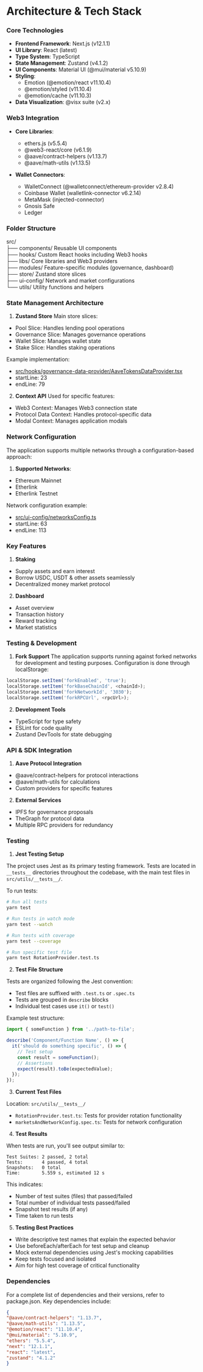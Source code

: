 # Architecture & Tech Stack

### Core Technologies
- **Frontend Framework**: Next.js (v12.1.1)
- **UI Library**: React (latest)
- **Type System**: TypeScript
- **State Management**: Zustand (v4.1.2)
- **UI Components**: Material UI (@mui/material v5.10.9)
- **Styling**: 
  - Emotion (@emotion/react v11.10.4)
  - @emotion/styled (v11.10.4)
  - @emotion/cache (v11.10.3)
- **Data Visualization**: @visx suite (v2.x)

### Web3 Integration
- **Core Libraries**:
  - ethers.js (v5.5.4)
  - @web3-react/core (v6.1.9)
  - @aave/contract-helpers (v1.13.7)
  - @aave/math-utils (v1.13.5)
  
- **Wallet Connectors**:
  - WalletConnect (@walletconnect/ethereum-provider v2.8.4)
  - Coinbase Wallet (walletlink-connector v6.2.14)
  - MetaMask (injected-connector)
  - Gnosis Safe
  - Ledger

### Folder Structure
src/\
├── components/ Reusable UI components\
├── hooks/ Custom React hooks including Web3 hooks\
├── libs/ Core libraries and Web3 providers\
├── modules/ Feature-specific modules (governance, dashboard)\
├── store/ Zustand store slices\
├── ui-config/ Network and market configurations\
└── utils/ Utility functions and helpers


### State Management Architecture

1. **Zustand Store**
Main store slices:
- Pool Slice: Handles lending pool operations
- Governance Slice: Manages governance operations
- Wallet Slice: Manages wallet state
- Stake Slice: Handles staking operations

Example implementation:
- [src/hooks/governance-data-provider/AaveTokensDataProvider.tsx](src/hooks/governance-data-provider/AaveTokensDataProvider.tsx)
- startLine: 23
- endLine: 79


2. **Context API**
Used for specific features:
- Web3 Context: Manages Web3 connection state
- Protocol Data Context: Handles protocol-specific data
- Modal Context: Manages application modals

### Network Configuration

The application supports multiple networks through a configuration-based approach:

1. **Supported Networks**:
- Ethereum Mainnet
- Etherlink
- Etherlink Testnet

Network configuration example:
  - [src/ui-config/networksConfig.ts](src/ui-config/networksConfig.ts)
  - startLine: 63
  - endLine: 113


### Key Features

1. **Staking**
  - Supply assets and earn interest
  - Borrow USDC, USDT & other assets seamlessly
  - Decentralized money market protocol

2. **Dashboard**
  - Asset overview
  - Transaction history
  - Reward tracking
  - Market statistics

### Testing & Development

1. **Fork Support**
The application supports running against forked networks for development and testing purposes. Configuration is done through localStorage:

```javascript
localStorage.setItem('forkEnabled', 'true');
localStorage.setItem('forkBaseChainId', <chainId>);
localStorage.setItem('forkNetworkId', '3030');
localStorage.setItem('forkRPCUrl', <rpcUrl>);
```

2. **Development Tools**
- TypeScript for type safety
- ESLint for code quality
- Zustand DevTools for state debugging

### API & SDK Integration

1. **Aave Protocol Integration**
- @aave/contract-helpers for protocol interactions
- @aave/math-utils for calculations
- Custom providers for specific features

2. **External Services**
- IPFS for governance proposals
- TheGraph for protocol data
- Multiple RPC providers for redundancy

### Testing

1. **Jest Testing Setup**

The project uses Jest as its primary testing framework. Tests are located in `__tests__` directories throughout the codebase, with the main test files in `src/utils/__tests__/`.

To run tests:

```bash
# Run all tests
yarn test

# Run tests in watch mode
yarn test --watch

# Run tests with coverage
yarn test --coverage

# Run specific test file
yarn test RotationProvider.test.ts
```

2. **Test File Structure**

Tests are organized following the Jest convention:
- Test files are suffixed with `.test.ts` or `.spec.ts`
- Tests are grouped in `describe` blocks
- Individual test cases use `it()` or `test()`

Example test structure:
```typescript
import { someFunction } from '../path-to-file';

describe('Component/Function Name', () => {
  it('should do something specific', () => {
    // Test setup
    const result = someFunction();
    // Assertions
    expect(result).toBe(expectedValue);
  });
});
```

3. **Current Test Files**

Location: `src/utils/__tests__/`
- `RotationProvider.test.ts`: Tests for provider rotation functionality
- `marketsAndNetworkConfig.spec.ts`: Tests for network configuration

4. **Test Results**

When tests are run, you'll see output similar to:

```
Test Suites: 2 passed, 2 total
Tests:       4 passed, 4 total
Snapshots:   0 total
Time:        5.559 s, estimated 12 s
```

This indicates:
- Number of test suites (files) that passed/failed
- Total number of individual tests passed/failed
- Snapshot test results (if any)
- Time taken to run tests

5. **Testing Best Practices**

- Write descriptive test names that explain the expected behavior
- Use beforeEach/afterEach for test setup and cleanup
- Mock external dependencies using Jest's mocking capabilities
- Keep tests focused and isolated
- Aim for high test coverage of critical functionality

### Dependencies

For a complete list of dependencies and their versions, refer to package.json. Key dependencies include:

```json
{
"@aave/contract-helpers": "1.13.7",
"@aave/math-utils": "1.13.5",
"@emotion/react": "11.10.4",
"@mui/material": "5.10.9",
"ethers": "5.5.4",
"next": "12.1.1",
"react": "latest",
"zustand": "4.1.2"
}
```







